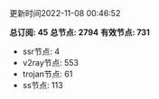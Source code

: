 更新时间2022-11-08 00:46:52

**总订阅: 45**
**总节点: 2794**
**有效节点: 731**
- ssr节点: 4
- v2ray节点: 553
- trojan节点: 61
- ss节点: 113
